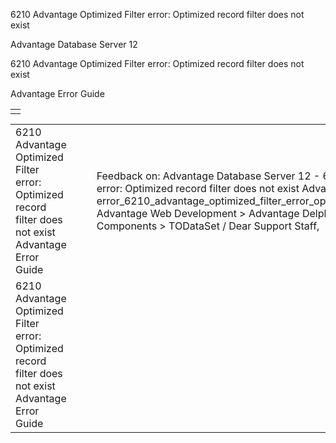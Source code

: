 6210 Advantage Optimized Filter error: Optimized record filter does not exist




Advantage Database Server 12  

6210 Advantage Optimized Filter error: Optimized record filter does not exist

Advantage Error Guide

|  |
| --- |
|  |

|  |  |  |  |  |
| --- | --- | --- | --- | --- |
| 6210 Advantage Optimized Filter error: Optimized record filter does not exist  Advantage Error Guide |  |  | Feedback on: Advantage Database Server 12 - 6210 Advantage Optimized Filter error: Optimized record filter does not exist Advantage Error Guide error\_6210\_advantage\_optimized\_filter\_error\_optimized\_record\_filter\_does\_not\_exist Advantage Web Development > Advantage Delphi OData Client > Delphi OData Components > TODataSet / Dear Support Staff, |  |
| 6210 Advantage Optimized Filter error: Optimized record filter does not exist  Advantage Error Guide |  |  |  |  |
